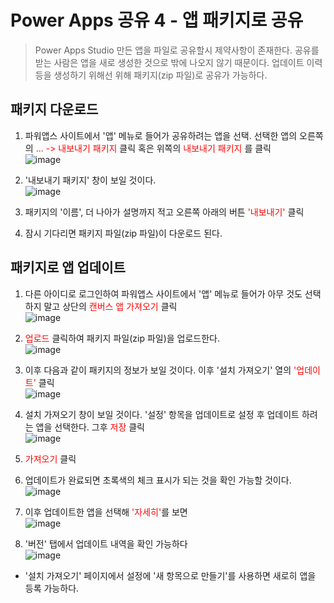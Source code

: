 # Power Apps 공유 4 - 앱 패키지로 공유
> Power Apps Studio 만든 앱을 파일로 공유할시 제약사항이 존재한다. 공유를 받는 사람은 앱을 새로 생성한 것으로 밖에 나오지 않기 때문이다. 업데이트 이력 등을 생성하기 위해선 위해 패키지(zip 파일)로 공유가 가능하다.


## 패키지 다운로드

1. 파워앱스 사이트에서 '앱' 메뉴로 들어가 공유하려는 앱을 선택. 선택한 앱의 오른쪽의 <span style="color:red">... -> 내보내기 패키지</span> 클릭 혹은 위쪽의 <span style="color:red">내보내기 패키지</span> 를 클릭<br>![image](https://user-images.githubusercontent.com/39551265/162104673-e175128f-fe40-4755-9a75-95ae47dc1b32.png)<br>

2. '내보내기 패키지' 창이 보일 것이다.<br>![image](https://user-images.githubusercontent.com/39551265/162106156-1a7dd70d-a3f8-492a-9cb9-c7b48076b976.png)<br>

3. 패키지의 '이름', 더 나아가 설명까지 적고 오른쪽 아래의 버튼 <span style="color:red">'내보내기'</span> 클릭

4. 잠시 기다리면 패키지 파일(zip 파일)이 다운로드 된다.


## 패키지로 앱 업데이트

1. 다른 아이디로 로그인하여 파워앱스 사이트에서 '앱' 메뉴로 들어가 아무 것도 선택하지 말고 상단의 <span style="color:red">캔버스 앱 가져오기</span> 클릭<br>![image](https://user-images.githubusercontent.com/39551265/162107914-eb7223ea-2a24-49fa-a5d9-386f552a501e.png)<br>

2. <span style="color:red">업로드</span> 클릭하여 패키지 파일(zip 파일)을 업로드한다.<br>![image](https://user-images.githubusercontent.com/39551265/162108115-76283339-aaae-427a-8bbf-e91850c7c0a4.png)<br>

3. 이후 다음과 같이 패키지의 정보가 보일 것이다. 이후 '설치 가져오기' 열의 <span style="color:red">'업데이트'</span> 클릭<br>![image](https://user-images.githubusercontent.com/39551265/162109101-1ff8fe76-bd4c-40b5-82f5-afca9948d3d1.png)<br>

4. 설치 가져오기 창이 보일 것이다. '설정' 항목을 업데이트로 설정 후 업데이트 하려는 앱을 선택한다. 그후 <span style="color:red">저장</span> 클릭<br>![image](https://user-images.githubusercontent.com/39551265/162110048-af29cbfa-ec4f-447f-94d5-73b0ce84373e.png)<br>

5. <span style="color:red">가져오기</span> 클릭

6. 업데이트가 완료되면 초록색의 체크 표시가 되는 것을 확인 가능할 것이다.<br>![image](https://user-images.githubusercontent.com/39551265/162133761-d54a6858-38f3-4eb6-8891-ec2fc7cbb0e4.png)<br>

7. 이후 업데이트한 앱을 선택해 <span style="color:red">'자세히'</span>를 보면<br>![image](https://user-images.githubusercontent.com/39551265/162135002-5f8336a8-9c6b-4d41-90c8-ce18601fb1ca.png)<br>

8. '버전' 탭에서 업데이트 내역을 확인 가능하다<br>![image](https://user-images.githubusercontent.com/39551265/162150655-b780012c-ce54-481f-885a-0f8f02e2dc5d.png)<br>

* '설치 가져오기' 페이지에서 설정에 '새 항목으로 만들기'를 사용하면 새로히 앱을 등록 가능하다.<br><br>
